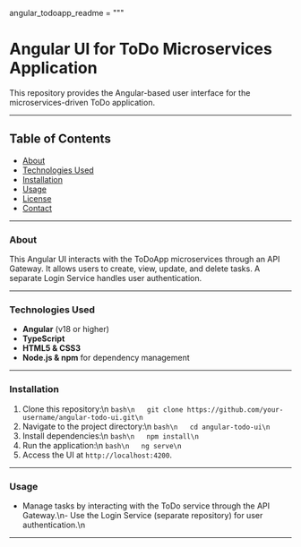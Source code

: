 angular_todoapp_readme = """
# Angular UI for ToDo Microservices Application

This repository provides the Angular-based user interface for the microservices-driven ToDo application.

---

## Table of Contents
- [About](#about)
- [Technologies Used](#technologies-used)
- [Installation](#installation)
- [Usage](#usage)
- [License](#license)
- [Contact](#contact)

---

### About
This Angular UI interacts with the ToDoApp microservices through an API Gateway. It allows users to create, view, update, and delete tasks. A separate Login Service handles user authentication.

---

### Technologies Used
- **Angular** (v18 or higher)
- **TypeScript**
- **HTML5 & CSS3**
- **Node.js & npm** for dependency management

---

### Installation
1. Clone this repository:\n   ```bash\n   git clone https://github.com/your-username/angular-todo-ui.git\n   ```
2. Navigate to the project directory:\n   ```bash\n   cd angular-todo-ui\n   ```
3. Install dependencies:\n   ```bash\n   npm install\n   ```
4. Run the application:\n   ```bash\n   ng serve\n   ```
5. Access the UI at `http://localhost:4200`.

---

### Usage
- Manage tasks by interacting with the ToDo service through the API Gateway.\n- Use the Login Service (separate repository) for user authentication.\n
  
---
